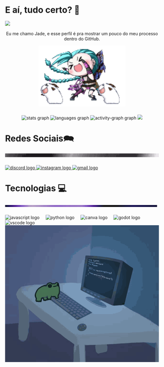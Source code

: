 <h1 align="left"> E aí, tudo certo? 🤙</h1>

<img src= "https://tenor.com/bVsyC.gif" />

<p align="center">Eu me chamo Jade, e esse perfil é pra mostrar um pouco do meu processo dentro do GitHub.</p>

<div align="center">
  <img height="200" src="jinx.gif"  />
</div>

###

###

<div align="center">
  <img src="https://github-readme-stats.vercel.app/api?username=Cebolaedj&hide_title=false&hide_rank=false&show_icons=true&include_all_commits=true&count_private=true&disable_animations=false&theme=dracula&locale=en&hide_border=false&order=1" height="150" alt="stats graph"  />
  <img src="https://github-readme-stats.vercel.app/api/top-langs?username=Cebolaedj&locale=en&hide_title=false&layout=compact&card_width=320&langs_count=3&theme=radical&hide_border=false&order=2" height="150" alt="languages graph"  />
  <img src="https://github-readme-activity-graph.vercel.app/graph?username=Cebolaedj&radius=16&theme=react&area=true&order=5" height="300" alt="activity-graph graph"  />
 <img src="https://tenor.com/bmHaK.gif" />
</div>

###

<h1 align="left">Redes Sociais🗪</h1>
 <img src="divider.gif"/>

###

<div align="left">
  <a href="https://discord.com/channels/@me" target="_blank">
    <img src="https://raw.githubusercontent.com/maurodesouza/profile-readme-generator/master/src/assets/icons/social/discord/default.svg" width="52" height="40" alt="discord logo"  />
  </a>
  <a href="https://www.instagram.com/cibola_reis?igsh=dG5yeWxjZWc1ajZh" target="_blank">
    <img src="https://raw.githubusercontent.com/maurodesouza/profile-readme-generator/master/src/assets/icons/social/instagram/default.svg" width="52" height="40" alt="instagram logo"  />
  </a>
  <a href="jademoraes@acad.ifma.edu.br" target="_blank">
    <img src="https://raw.githubusercontent.com/maurodesouza/profile-readme-generator/master/src/assets/icons/social/gmail/default.svg" width="52" height="40" alt="gmail logo"  />
  </a>
</div>

###

###

<h1 align="left">Tecnologias 💻</h1>

<img src="borda.gif"  />

###

###

<div align="left">
  <img src="https://cdn.jsdelivr.net/gh/devicons/devicon/icons/javascript/javascript-original.svg" height="40" alt="javascript logo"  />
  <img width="12" />
  <img src="https://cdn.jsdelivr.net/gh/devicons/devicon/icons/python/python-original.svg" height="40" alt="python logo"  />
  <img width="12" />
  <img src="https://cdn.jsdelivr.net/gh/devicons/devicon/icons/canva/canva-original.svg" height="40" alt="canva logo"  />
  <img width="12" />
  <img src="https://cdn.jsdelivr.net/gh/devicons/devicon/icons/godot/godot-original.svg" height="40" alt="godot logo"  />
  <img width="12" />
  <img src="https://cdn.jsdelivr.net/gh/devicons/devicon/icons/vscode/vscode-original.svg" height="40" alt="vscode logo"  />
</div>
<div align="right">
  <img src="sapo.gif"  />
</div>

###

